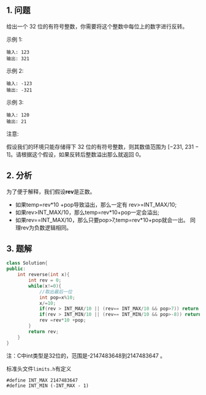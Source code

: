 ## 1. 问题
给出一个 32 位的有符号整数，你需要将这个整数中每位上的数字进行反转。

示例 1:
```
输入: 123
输出: 321
```
示例 2:
```
输入: -123
输出: -321
```
示例 3:
```
输入: 120
输出: 21
```
注意:

假设我们的环境只能存储得下 32 位的有符号整数，则其数值范围为 [−231,  231 − 1]。请根据这个假设，如果反转后整数溢出那么就返回 0。

## 2. 分析
为了便于解释，我们假设**rev**是正数。
* 如果temp=rev*10 +pop导致溢出，那么一定有 rev>=INT_MAX/10;
* 如果rev>INT_MAX/10，那么temp=rev*10+pop一定会溢出;
* 如果rev==INT_MAX/10，那么只要pop>7,temp=rev*10+pop就会一出。
同理rev为负数逻辑相同。

## 3. 题解
```C++
class Solution{
public:
    int reverse(int x){
        int rev = 0;
        while(x!=0){
            //取出最后一位
            int pop=x%10;
            x/=10;
            if(rev > INT_MAX/10 || (rev== INT_MAX/10 && pop>7)) return 0;
            if(rev > INT_MIN/10 || (rev== INT_MIN/10 && pop>-8)) return 0;
            rev =rev*10 +pop;
        }
        return rev;
    }
}
```

注：C中int类型是32位的，范围是-2147483648到2147483647 。

标准头文件`limits.h`有定义
```
#define INT_MAX 2147483647
#define INT_MIN (-INT_MAX - 1)
```
